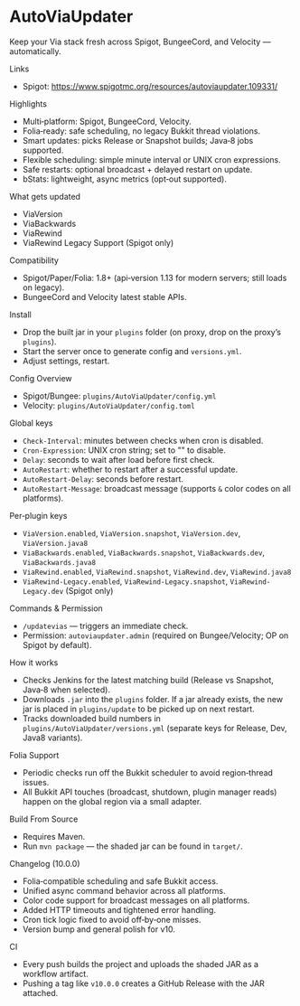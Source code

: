 AutoViaUpdater
==============

Keep your Via stack fresh across Spigot, BungeeCord, and Velocity — automatically.

Links

- Spigot: https://www.spigotmc.org/resources/autoviaupdater.109331/

Highlights

- Multi‑platform: Spigot, BungeeCord, Velocity.
- Folia‑ready: safe scheduling, no legacy Bukkit thread violations.
- Smart updates: picks Release or Snapshot builds; Java‑8 jobs supported.
- Flexible scheduling: simple minute interval or UNIX cron expressions.
- Safe restarts: optional broadcast + delayed restart on update.
- bStats: lightweight, async metrics (opt‑out supported).

What gets updated

- ViaVersion
- ViaBackwards
- ViaRewind
- ViaRewind Legacy Support (Spigot only)

Compatibility

- Spigot/Paper/Folia: 1.8+ (api‑version 1.13 for modern servers; still loads on legacy).
- BungeeCord and Velocity latest stable APIs.

Install

- Drop the built jar in your `plugins` folder (on proxy, drop on the proxy’s `plugins`).
- Start the server once to generate config and `versions.yml`.
- Adjust settings, restart.

Config Overview

- Spigot/Bungee: `plugins/AutoViaUpdater/config.yml`
- Velocity: `plugins/AutoViaUpdater/config.toml`

Global keys

- `Check-Interval`: minutes between checks when cron is disabled.
- `Cron-Expression`: UNIX cron string; set to "" to disable.
- `Delay`: seconds to wait after load before first check.
- `AutoRestart`: whether to restart after a successful update.
- `AutoRestart-Delay`: seconds before restart.
- `AutoRestart-Message`: broadcast message (supports `&` color codes on all platforms).

Per‑plugin keys

- `ViaVersion.enabled`, `ViaVersion.snapshot`, `ViaVersion.dev`, `ViaVersion.java8`
- `ViaBackwards.enabled`, `ViaBackwards.snapshot`, `ViaBackwards.dev`, `ViaBackwards.java8`
- `ViaRewind.enabled`, `ViaRewind.snapshot`, `ViaRewind.dev`, `ViaRewind.java8`
- `ViaRewind-Legacy.enabled`, `ViaRewind-Legacy.snapshot`, `ViaRewind-Legacy.dev` (Spigot only)

Commands & Permission

- `/updatevias` — triggers an immediate check.
- Permission: `autoviaupdater.admin` (required on Bungee/Velocity; OP on Spigot by default).

How it works

- Checks Jenkins for the latest matching build (Release vs Snapshot, Java‑8 when selected).
- Downloads `.jar` into the `plugins` folder. If a jar already exists, the new jar is placed in `plugins/update` to be
  picked up on next restart.
- Tracks downloaded build numbers in `plugins/AutoViaUpdater/versions.yml` (separate keys for Release, Dev, Java8
  variants).

Folia Support

- Periodic checks run off the Bukkit scheduler to avoid region‑thread issues.
- All Bukkit API touches (broadcast, shutdown, plugin manager reads) happen on the global region via a small adapter.

Build From Source

- Requires Maven.
- Run `mvn package` — the shaded jar can be found in `target/`.

Changelog (10.0.0)

- Folia‑compatible scheduling and safe Bukkit access.
- Unified async command behavior across all platforms.
- Color code support for broadcast messages on all platforms.
- Added HTTP timeouts and tightened error handling.
- Cron tick logic fixed to avoid off‑by‑one misses.
- Version bump and general polish for v10.

CI

- Every push builds the project and uploads the shaded JAR as a workflow artifact.
- Pushing a tag like `v10.0.0` creates a GitHub Release with the JAR attached.

